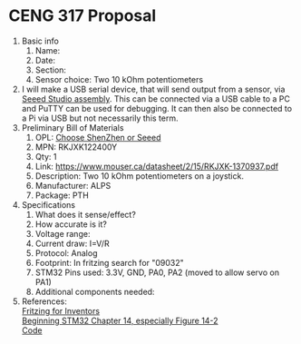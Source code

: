 # CENG 317 Proposal
1. Basic info
     1. Name: 
     2. Date: 
     3. Section:
     4. Sensor choice: Two 10 kOhm potentiometers
2. I will make a USB serial device, that will send output from a sensor, via [Seeed Studio assembly](https://www.seeedstudio.com/fusion_pcb.html). This can be connected via a USB cable to a PC and PuTTY can be used for debugging. It can then also be connected to a Pi via USB but not necessarily this term. 
3. Preliminary Bill of Materials
    1. OPL: [Choose ShenZhen or Seeed](https://www.seeedstudio.com/opl.html)
    2. MPN: RKJXK122400Y
	3. Qty: 1
	4. Link: https://www.mouser.ca/datasheet/2/15/RKJXK-1370937.pdf
    5. Description: Two 10 kOhm potentiometers on a joystick.
	6. Manufacturer: ALPS
	7. Package: PTH
4. Specifications
    1. What does it sense/effect?
	2. How accurate is it?
    3. Voltage range:
	4. Current draw: I=V/R
	5. Protocol: Analog
	6. Footprint: In fritzing search for "09032"
	7. STM32 Pins used: 3.3V, GND, PA0, PA2 (moved to allow servo on PA1)
	8. Additional components needed:
5. References:    
[Fritzing for Inventors](https://learning-oreilly-com.ezproxy.humber.ca/library/view/fritzing-for-inventors/9780071844642/ch01.html#ch01)    
[Beginning STM32 Chapter 14, especially Figure 14-2](https://learning-oreilly-com.ezproxy.humber.ca/library/view/beginning-stm32-developing/9781484236246/html/465982_1_En_1_Chapter.xhtml)     
[Code](https://github.com/Apress/Beg-STM32-Devel-FreeRTOS-libopencm3-GCC/tree/master/rtos/adc)